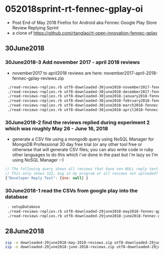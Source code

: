 # 052018sprint-rt-fennec-gplay-oi
* Post End of May 2018 Firefox for Android aka Fennec Google Play Store Review Replying Sprint
* a clone of https://github.com/rtanglao/rt-open-innovation-fennec-gplay

## 30June2018

### 30June2018-3 Add november 2017 - april 2018 reviews
* november2017 to april2018 reviews are here: november2017-april-2018-fennec-gplay-reviews.zip

```bash
 ./read-reviews-replies.rb utf8-downloaded-30june2018-november2017-fennec-gplay-reviews.csv 2>30june2018-november2017-stderr.txt
 ./read-reviews-replies.rb utf8-downloaded-30june2018-december2017-fennec-gplay-reviews.csv 2>30june2018-december2017-stderr.txt
 ./read-reviews-replies.rb utf8-downloaded-30june2018-january2018-fennec-gplay-reviews.csv 2>30june2018-january2018-stderr.txt
 ./read-reviews-replies.rb utf8-downloaded-30june2018-february2018-fennec-gplay-reviews.csv 2>30june2018-february2018-stderr.txt
 ./read-reviews-replies.rb utf8-downloaded-30june2018-march2018-fennec-gplay-reviews.csv 2>30june2018-march2018-stderr.txt
 ./read-reviews-replies.rb utf8-downloaded-30june2018-april2018-fennec-gplay-reviews.csv 2>30june2018-april2018-stderr.txt
```

### 30June2018-2 find the reviews replied during experiment 2 which was roughly May 26 - June 16, 2018

* generate a CSV file using a mongodb query using NoSQL Manager for MongoDB Professional 30 day free trial (or any other tool free or otherwise that will generate CSV files; you can also write code in ruby other languages to do this which i've done in the past but i'm lazy so I'm using NoSQL Manager :-) 

```js
// The following query shows all reviews that have non NULL reply text! 
// This only shows 322, bug in my program or all reviews not uploaded? We know over 2000 reviews were updated.
{"Developer Reply Text": {$ne: null} }
```

### 30June2018-1 read the CSVs from google play into the database

```bash
 . setupDatabase
 ./read-reviews-replies.rb utf8-downloaded-29june2018-may2018-fennec-gplay-reviews.csv 2>30june2018-may2018-stderr.txt
 ./read-reviews-replies.rb utf8-downloaded-29june2018-june2018-fennec-gplay-reviews.csv 2>30june2018-june2018-stderr.txt
 ```

## 28June2018

```bash
zip -e downloaded-29june2018-may-2018-reviews.zip utf8-downloaded-29june2018-may2018-fennec-gplay-reviews.csv
zip -e downloaded-29june2018-june-2018-reviews.zip utf8-downloaded-29june2018-june2018-fennec-gplay-reviews.csv
```
